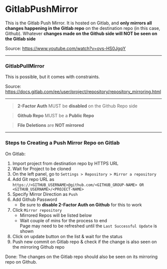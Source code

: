 # GitlabPushMirror

This is the Gitlab Push Mirror. It is hosted on Gitlab, and **only mirrors all changes happening in the Gitlab repo** on the destination repo (in this case, Github). Whatever **changes made on the Github side will NOT be seen on the Gitlab side**

Source:
https://www.youtube.com/watch?v=ovs-HS0JgqY

---

### GitlabPullMirror

This is possible, but it comes with constraints.

Source: https://docs.gitlab.com/ee/user/project/repository/repository_mirroring.html

---

> **2-Factor Auth** MUST be **disabled** on the Github Repo side

> **Github Repo** MUST be a **Public Repo**

> **File Deletions** are **NOT mirrored**

---

### Steps to Creating a Push Mirror Repo on Gitlab

On Gitlab:

1. Import project from destination repo by HTTPS URL
2. Wait for Project to be cloned
3. On the left panel, go to `Settings > Repository > Mirror a repository`
4. Add Git repo URL as `https://<GITHUB_USERNAME>@github.com/<GITHUB_GROUP-NAME> OR <GITHUB_USERNAME>/<PROJECT-NAME>`
5. Specify Mirror Direction as `Push`
6. Add Github Password
   - Be sure to **disable 2-Factor Auth on Github** for this to work
7. Click `Mirror repository`
   - Mirrored Repos will be listed below
   - Wait couple of mins for the process to end<br>
     Page may need to be refreshed until the `Last Successful Update` is shown
8. Click on update button on the list & wait for the status
9. Push new commit on Gitlab repo & check if the change is also seen on the mirroring Github repo

Done: The changes on the Gitlab repo should also be seen on its mirroring repo on Github.
